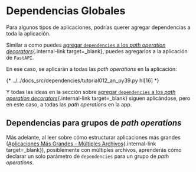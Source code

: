 # Dependencias Globales

Para algunos tipos de aplicaciones, podrías querer agregar dependencias a toda la aplicación.

Similar a como puedes [agregar `dependencies` a los *path operation decorators*](dependencies-in-path-operation-decorators.md){.internal-link target=_blank}, puedes agregarlos a la aplicación de `FastAPI`.

En ese caso, se aplicarán a todas las *path operations* en la aplicación:

{* ../../docs_src/dependencies/tutorial012_an_py39.py hl[16] *}

Y todas las ideas en la sección sobre [agregar `dependencies` a los *path operation decorators*](dependencies-in-path-operation-decorators.md){.internal-link target=_blank} siguen aplicándose, pero en este caso, a todas las *path operations* en la app.

## Dependencias para grupos de *path operations*

Más adelante, al leer sobre cómo estructurar aplicaciones más grandes ([Aplicaciones Más Grandes - Múltiples Archivos](../../tutorial/bigger-applications.md){.internal-link target=_blank}), posiblemente con múltiples archivos, aprenderás cómo declarar un solo parámetro de `dependencies` para un grupo de *path operations*.
